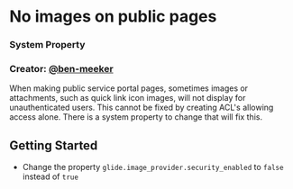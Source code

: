 # No images on public pages

### System Property 

### Creator: [@ben-meeker](https://github.com/ben-meeker)

When making public service portal pages, sometimes images or attachments, such as quick link icon images, will not display for unauthenticated users. This cannot be fixed by creating ACL's allowing access alone. There is a system property to change that will fix this.

## Getting Started

* Change the property `glide.image_provider.security_enabled` to `false` instead of `true`